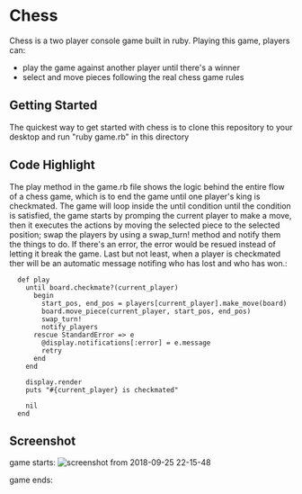 # Chess

Chess is a two player console game built in ruby. Playing this game, players can:
  * play the game against another player until there's a winner
  * select and move pieces following the real chess game rules 
  
## Getting Started 

The quickest way to get started with chess is to clone this repository to your desktop and run "ruby game.rb" in this directory

## Code Highlight

The play method in the game.rb file shows the logic behind the entire flow of a chess game, which is to end the 
game until one player's king is checkmated. The game will loop inside the until condition until the condition is satisfied,
the game starts by promping the current player to make a move, then it executes the actions by moving the selected piece to
the selected position; swap the players by using a swap_turn! method and notify them the things to do. If there's an error,
the error would be resued instead of letting it break the game. Last but not least, when a player is checkmated ther will be an automatic message
notifing who has lost and who has won.:

```
  def play
    until board.checkmate?(current_player)
      begin
        start_pos, end_pos = players[current_player].make_move(board)
        board.move_piece(current_player, start_pos, end_pos)
        swap_turn!
        notify_players
      rescue StandardError => e
        @display.notifications[:error] = e.message
        retry
      end
    end

    display.render
    puts "#{current_player} is checkmated"

    nil
  end
```
## Screenshot
game starts:
![screenshot from 2018-09-25 22-15-48](https://user-images.githubusercontent.com/38970716/46053394-9b10b100-c110-11e8-8ef6-0ec2d5c1c91d.png)

game ends:
